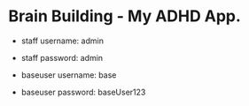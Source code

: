 # Brain Building - My ADHD App.

- staff username: admin
- staff password: admin

- baseuser username: base
- baseuser password: baseUser123
